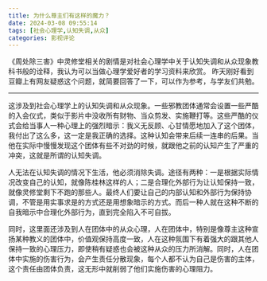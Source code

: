 ```yaml
---
title: 为什么尊主们有这样的魔力？
date: 2024-03-08 09:55:14
tags: [社会心理学,认知失调,从众]
categories: 影视评论
---
```

《周处除三害》中灵修堂相关的剧情是对社会心理学中关于认知失调和从众现象教科书般的诠释，我认为可以当做心理学爱好者的学习资料来欣赏。
昨天刚好看到豆瓣上有网友疑惑这个问题，就简要回答了一下，可以作为参考，与学友们共勉。

---

这涉及到社会心理学上的认知失调和从众现象。一些邪教团体通常会设置一些严酷的入会仪式，类似于影片中没收所有财物、当众剪发、实施鞭打等。这些严酷的仪式会给当事人一种心理上的强烈暗示：我义无反顾、心甘情愿地加入了这个团体，我付出了这么多，这一定是我正确的选择。这种认知会带来后续一连串的后果。当他在实际中慢慢发现这个团体有些不对劲的时候，就跟他之前的认知产生了严重的冲突，这就是所谓的认知失调。

人无法在认知失调的情况下生活，他必须消除失调。途径有两种：一是根据实际情况改变自己的认知，就像陈桂林这样的人；二是合理化外部行为让认知保持一致，就像灵修堂剩下不跑的那些人。最终人们要让自己的内部认知和外部行为保持协调，不管是用实事求是的方式还是用想象暗示的方式。而后一种人就在这种不断的自我暗示中合理化外部行为，直到完全陷入不可自拔。

同时，这里面还涉及到人在团体中的从众心理，人在团体中，特别是像尊主这种宣扬某种教义的团体中，价值观保持高度一致，人在这种氛围下有着强大的跟其他人保持一致的心理压力，即使稍有疑惑也会被这种从众的压力所消解。同时，人在团体中实施的伤害行为，会产生责任分散现象，每个人都不认为自己是伤害的主体，这个责任由团体负责，这无形中就削弱了他们实施伤害的心理阻力。